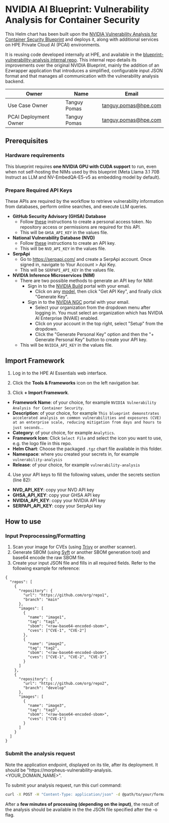 # NVIDIA AI Blueprint: Vulnerability Analysis for Container Security
This Helm chart has been built upon the [NVIDIA Vulnerability Analysis for Container Security Blueprint](https://github.com/NVIDIA-AI-Blueprints/vulnerability-analysis) and deploys it, along with additional services on HPE Private Cloud AI (PCAI) environments.

It is reusing code developed internally at HPE, and available in the [blueprint-vulnerability-analysis internal repo](https://github.hpe.com/hpe/blueprint-vulnerability-analysis/tree/develop). 
This internal repo details its improvements over the original NVIDIA Blueprint, mainly the addition of an Ezwrapper application that introduces a simplified, configurable input JSON format and that manages all communication with the vulnerability analysis backend.


| Owner                       | Name                              | Email                                         |
| ----------------------------|-----------------------------------|-----------------------------------------------|
| Use Case Owner              | Tanguy Pomas                      | tanguy.pomas@hpe.com                          |
| PCAI Deployment Owner       | Tanguy Pomas                      | tanguy.pomas@hpe.com                          |


## Prerequisites

### Hardware requirements

This blueprint requires **one NVIDIA GPU with CUDA support** to run, even when not self-hosting the NIMs used by this blueprint (Meta Llama 3.1 70B Instruct as LLM and NV-EmbedQA-E5-v5 as embedding model by default).


### Prepare Required API Keys
   These APIs are required by the workflow to retrieve vulnerability information from databases, perform online searches, and execute LLM queries.

  - **GitHub Security Advisory (GHSA) Database**
    - Follow [these](https://docs.github.com/en/authentication/keeping-your-account-and-data-secure/managing-your-personal-access-tokens#creating-a-fine-grained-personal-access-token) instructions to create a personal access token. No repository access or permissions are required for this API.
    - This will be `GHSA_API_KEY` in the values file.
  - **National Vulnerability Database (NVD)**
    - Follow [these](https://nvd.nist.gov/developers/request-an-api-key) instructions to create an API key.
    - This will be `NVD_API_KEY` in the values file.
  - **SerpApi**
    - Go to https://serpapi.com/ and create a SerpApi account. Once signed in, navigate to Your Account > Api Key.
    - This will be `SERPAPI_API_KEY` in the values file.
  - **NVIDIA Inference Microservices (NIM)**
    - There are two possible methods to generate an API key for NIM:
      - Sign in to the [NVIDIA Build](https://build.nvidia.com/explore/discover?signin=true) portal with your email.
        - Click on any [model](https://build.nvidia.com/meta/llama-3_1-70b-instruct), then click "Get API Key", and finally click "Generate Key".
      - Sign in to the [NVIDIA NGC](https://ngc.nvidia.com/) portal with your email.
        - Select your organization from the dropdown menu after logging in. You must select an organization which has NVIDIA AI Enterprise (NVAIE) enabled.
        - Click on your account in the top right, select "Setup" from the dropdown.
        - Click the "Generate Personal Key" option and then the "+ Generate Personal Key" button to create your API key.
    - This will be `NVIDIA_API_KEY` in the values file.

## Import Framework

1. Log in to the HPE AI Essentials web interface.

2. Click the **Tools & Frameworks** icon on the left navigation bar.

3. Click **+ Import Framework**.

- **Framework Name**: of your choice, for example `NVIDIA Vulnerability Analysis for Container Security`.
- **Description**: of your choice, for example `This blueprint demonstrates accelerated analysis on common vulnerabilities and exposures (CVE) at an enterprise scale, reducing mitigation from days and hours to just seconds.`.
- **Category**: of your choice, for example `Analytics`.
- **Framework Icon**: Click `Select File` and select the icon you want to use, e.g. the logo file in this repo.
- **Helm Chart**: Choose the packaged `.tgz` chart file available in this folder.
- **Namespace**: where you created your secrets in, for example `vulnerability-analysis`
- **Release**: of your choice, for example `vulnerability-analysis`

4. Use your API keys to fill the following values, under the secrets section (line 82):
- **NVD_API_KEY**: copy your NVD API key
- **GHSA_API_KEY**: copy your GHSA API key
- **NVIDIA_API_KEY**: copy your NVIDIA API key
- **SERPAPI_API_KEY**: copy your SerpApi key


## How to use

### Input Preprocessing/Formatting

1. Scan your image for CVEs (using [Trivy](https://trivy.dev/latest/getting-started/) or another scanner).
2. Generate SBOM (using [Syft](https://github.com/anchore/syft) or another SBOM generation tool) and base64 encode the raw SBOM file.
3. Create your input JSON file and fills in all required fields. Refer to the following example for reference:

```
{
  "repos": [
    {
      "repository": {
        "url": "https://github.com/org/repo1",
        "branch": "main"
      },
      "images": [
        {
          "name": "image1",
          "tag": "tag1",
          "sbom": "<raw-base64-encoded-sbom>",
          "cves": ["CVE-1", "CVE-2"]
        },
        {
          "name": "image2",
          "tag": "tag2",
          "sbom": "<raw-base64-encoded-sbom>",
          "cves": ["CVE-1", "CVE-2", "CVE-3"]
        }
      ]
    },
    {
      "repository": {
        "url": "https://github.com/org/repo2",
        "branch": "develop"
      },
      "images": [
        {
          "name": "image3",
          "tag": "tag3",
          "sbom": "<raw-base64-encoded-sbom>",
          "cves": ["CVE-1"]
        }
      ]
    }
  ]
}
```

### Submit the analysis request

Note the application endpoint, displayed on its tile, after its deployment. It should be "https://morpheus-vulnerability-analysis.<YOUR_DOMAIN_NAME>".

To submit your analysis request, run this curl command:

```sh
curl -X POST -H "Content-Type: application/json" -d @path/to/your/formatted_input.json -o output.json <APPLICATION_ENDPOINT>/analyze
```

After a **few minutes of processing (depending on the input)**, the result of the analysis should be available in the the JSON file specified after the -o flag.
